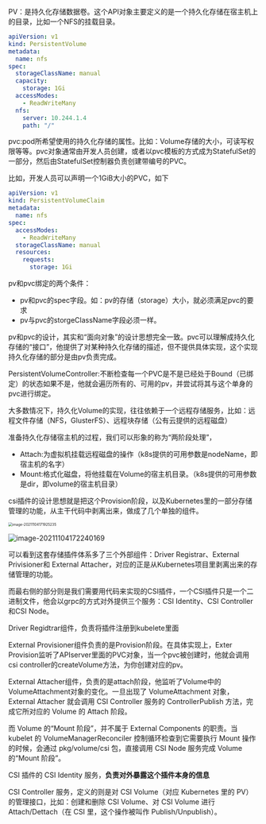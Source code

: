 PV：是持久化存储数据卷。这个API对象主要定义的是一个持久化存储在宿主机上的目录，比如一个NFS的挂载目录。

```yaml
apiVersion: v1
kind: PersistentVolume
metadata:
  name: nfs
spec:
  storageClassName: manual
  capacity:
    storage: 1Gi
  accessModes:
    - ReadWriteMany
  nfs:
    server: 10.244.1.4
    path: "/"
```

pvc:pod所希望使用的持久化存储的属性。比如：Volume存储的大小，可读写权限等等。pvc对象通常由开发人员创建，或者以pvc模板的方式成为StatefulSet的一部分，然后由StatefulSet控制器负责创建带编号的PVC。

比如，开发人员可以声明一个1GiB大小的PVC，如下

```yaml
apiVersion: v1
kind: PersistentVolumeClaim
metadata:
  name: nfs
spec:
  accessModes:
    - ReadWriteMany
  storageClassName: manual
  resources:
    requests:
      storage: 1Gi
```

pv和pvc绑定的两个条件：

- pv和pvc的spec字段。如：pv的存储（storage）大小，就必须满足pvc的要求
- pv与pvc的storgeClassName字段必须一样。

pv和pvc的设计，其实和“面向对象”的设计思想完全一致。pvc可以理解成持久化存储的“接口”，他提供了对某种持久化存储的描述，但不提供具体实现，这个实现持久化存储的部分是由pv负责完成。

PersistentVolumeController:不断检查每一个PVC是不是已经处于Bound（已绑定）的状态如果不是，他就会遍历所有的、可用的pv，并尝试将其与这个单身的pvc进行绑定。

大多数情况下，持久化Volume的实现，往往依赖于一个远程存储服务，比如：远程文件存储（NFS，GlusterFS）、远程块存储（公有云提供的远程磁盘）

准备持久化存储宿主机的过程，我们可以形象的称为“两阶段处理”，

- Attach:为虚拟机挂载远程磁盘的操作（k8s提供的可用参数是nodeName，即宿主机的名字）
- Mount:格式化磁盘，将他挂载在Volume的宿主机目录。（k8s提供的可用参数是dir，即volume的宿主机目录）

csi插件的设计思想就是把这个Provision阶段，以及Kubernetes里的一部分存储管理的功能，从主干代码中剥离出来，做成了几个单独的组件。

<img src="C:\Users\胡小龙\AppData\Roaming\Typora\typora-user-images\image-20211104171925235.png" alt="image-20211104171925235" style="zoom:50%;" />

![image-20211104172240169](C:\Users\胡小龙\AppData\Roaming\Typora\typora-user-images\image-20211104172240169.png)

可以看到这套存储插件体系多了三个外部组件：Driver Registrar、External Privisioner和 External Attacher，对应的正是从Kubernetes项目里剥离出来的存储管理的功能。

而最右侧的部分则是我们需要用代码来实现的CSI插件，一个CSI插件只是一个二进制文件，他会以grpc的方式对外提供三个服务：CSI Identity、CSI Controller和CSI Node。

Driver Regidtrar组件，负责将插件注册到kubelete里面

External Provisioner组件负责的是Provision阶段。在具体实现上，Exter Provision监听了APIserver里面的PVC对象，当一个pvc被创建时，他就会调用csi controller的createVolume方法，为你创建对应的pv。

External Attacher组件，负责的是attach阶段，他监听了Volume中的VolumeAttachment对象的变化。一旦出现了 VolumeAttachment 对象，External Attacher 就会调用 CSI Controller 服务的 ControllerPublish 方法，完成它所对应的 Volume 的 Attach 阶段。

而 Volume 的“Mount 阶段”，并不属于 External Components 的职责。当 kubelet 的 VolumeManagerReconciler 控制循环检查到它需要执行 Mount 操作的时候，会通过 pkg/volume/csi 包，直接调用 CSI Node 服务完成 Volume 的“Mount 阶段”。

CSI 插件的 CSI Identity 服务，**负责对外暴露这个插件本身的信息**

CSI Controller 服务，定义的则是对 CSI Volume（对应 Kubernetes 里的 PV）的管理接口，比如：创建和删除 CSI Volume、对 CSI Volume 进行 Attach/Dettach（在 CSI 里，这个操作被叫作 Publish/Unpublish）。


